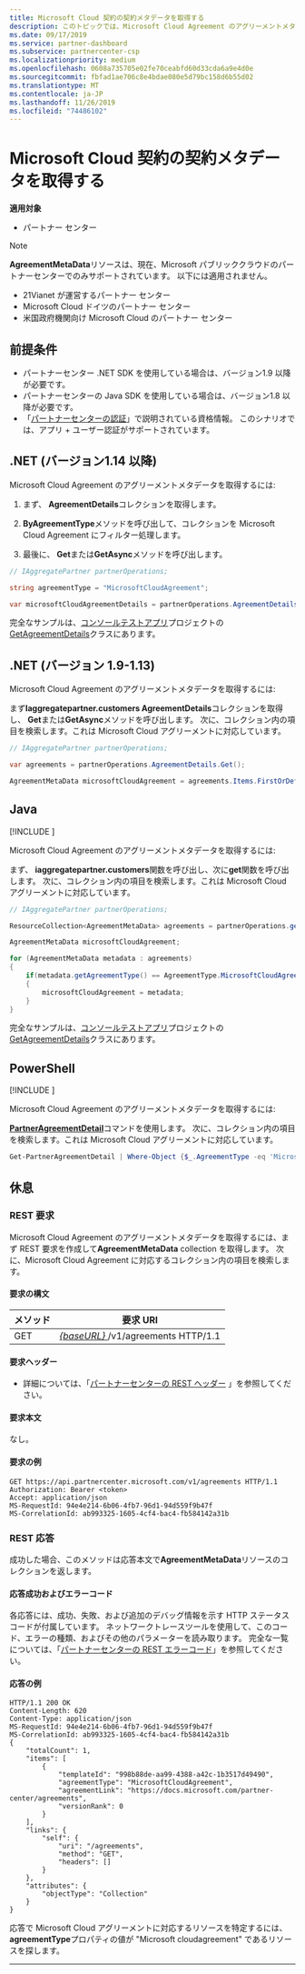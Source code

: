 ```yaml
---
title: Microsoft Cloud 契約の契約メタデータを取得する
description: このトピックでは、Microsoft Cloud Agreement のアグリーメントメタデータを取得する方法について説明します。
ms.date: 09/17/2019
ms.service: partner-dashboard
ms.subservice: partnercenter-csp
ms.localizationpriority: medium
ms.openlocfilehash: 0608a735705e02fe70ceabfd60d33cda6a9e4d0e
ms.sourcegitcommit: fbfad1ae706c8e4bdae080e5d79bc158d6b55d02
ms.translationtype: MT
ms.contentlocale: ja-JP
ms.lasthandoff: 11/26/2019
ms.locfileid: "74486102"
---
```

# <a name="get-agreement-metadata-for-microsoft-cloud-agreement"></a>Microsoft Cloud 契約の契約メタデータを取得する

**適用対象**

- パートナー センター

> [!NOTE]  
> **AgreementMetaData**リソースは、現在、Microsoft パブリッククラウドのパートナーセンターでのみサポートされています。 以下には適用されません。
> - 21Vianet が運営するパートナー センター
> - Microsoft Cloud ドイツのパートナー センター
> - 米国政府機関向け Microsoft Cloud のパートナー センター

## <a name="prerequisites"></a>前提条件

- パートナーセンター .NET SDK を使用している場合は、バージョン1.9 以降が必要です。
- パートナーセンターの Java SDK を使用している場合は、バージョン1.8 以降が必要です。
- 「[パートナーセンターの認証](./partner-center-authentication.md)」で説明されている資格情報。 このシナリオでは、アプリ + ユーザー認証がサポートされています。

## <a name="net-version-114-or-newer"></a>.NET (バージョン1.14 以降)

Microsoft Cloud Agreement のアグリーメントメタデータを取得するには:

1. まず、 **AgreementDetails**コレクションを取得します。

2. **ByAgreementType**メソッドを呼び出して、コレクションを Microsoft Cloud Agreement にフィルター処理します。

3. 最後に、 **Get**または**GetAsync**メソッドを呼び出します。

```csharp
// IAggregatePartner partnerOperations;

string agreementType = "MicrosoftCloudAgreement";

var microsoftCloudAgreementDetails = partnerOperations.AgreementDetails.ByAgreementType(agreementType).Get().Items.Single();
```

完全なサンプルは、[コンソールテストアプリ](https://github.com/PartnerCenterSamples/Partner-Center-SDK-Samples)プロジェクトの[GetAgreementDetails](https://github.com/PartnerCenterSamples/Partner-Center-SDK-Samples/blob/master/Source/Partner%20Center%20SDK%20Samples/Agreements/GetAgreementDetails.cs)クラスにあります。

## <a name="net-version-19---113"></a>.NET (バージョン 1.9-1.13)

Microsoft Cloud Agreement のアグリーメントメタデータを取得するには:

まず**Iaggregatepartner.customers AgreementDetails**コレクションを取得し、 **Get**または**GetAsync**メソッドを呼び出します。 次に、コレクション内の項目を検索します。これは Microsoft Cloud アグリーメントに対応しています。

```csharp
// IAggregatePartner partnerOperations;

var agreements = partnerOperations.AgreementDetails.Get();

AgreementMetaData microsoftCloudAgreement = agreements.Items.FirstOrDefault (agr => agr.AgreementType == AgreementType.MicrosoftCloudAgreement);
```

## <a name="java"></a>Java

[!INCLUDE [<Partner Center Java SDK support details>](<../includes/java-sdk-support.md>)]

Microsoft Cloud Agreement のアグリーメントメタデータを取得するには:

まず、 **iaggregatepartner.customers**関数を呼び出し、次に**get**関数を呼び出します。 次に、コレクション内の項目を検索します。これは Microsoft Cloud アグリーメントに対応しています。

```java
// IAggregatePartner partnerOperations;

ResourceCollection<AgreementMetaData> agreements = partnerOperations.getAgreements().get();

AgreementMetaData microsoftCloudAgreement;

for (AgreementMetaData metadata : agreements)
{
    if(metadata.getAgreementType() == AgreementType.MicrosoftCloudAgreement)
    {
        microsoftCloudAgreement = metadata;
    }
}
```

完全なサンプルは、[コンソールテストアプリ](https://github.com/Microsoft/Partner-Center-Java-Samples)プロジェクトの[GetAgreementDetails](https://github.com/Microsoft/Partner-Center-Java-Samples/blob/master/src/main/java/com/microsoft/store/partnercenter/samples/agreements/GetAgreementDetails.java)クラスにあります。

## <a name="powershell"></a>PowerShell

[!INCLUDE [<Partner Center PowerShell module support details>](<../includes/powershell-module-support.md>)]

Microsoft Cloud Agreement のアグリーメントメタデータを取得するには:

[**PartnerAgreementDetail**](https://docs.microsoft.com/powershell/module/partnercenter/partner-center/get-partneragreementdetail)コマンドを使用します。 次に、コレクション内の項目を検索します。これは Microsoft Cloud アグリーメントに対応しています。

```powershell
Get-PartnerAgreementDetail | Where-Object {$_.AgreementType -eq 'MicrosoftCloudAgreement'} | Select-Object -First 1
```

## <a name="rest"></a>休息

### <a name="rest-request"></a>REST 要求

Microsoft Cloud Agreement のアグリーメントメタデータを取得するには、まず REST 要求を作成して**AgreementMetaData** collection を取得します。 次に、Microsoft Cloud Agreement に対応するコレクション内の項目を検索します。

#### <a name="request-syntax"></a>要求の構文

| メソッド | 要求 URI                                                         |
|--------|---------------------------------------------------------------------|
| GET    | [ *\{baseURL\}* ](partner-center-rest-urls.md)/v1/agreements HTTP/1.1 |

#### <a name="request-headers"></a>要求ヘッダー

- 詳細については、「[パートナーセンターの REST ヘッダー](headers.md) 」を参照してください。

#### <a name="request-body"></a>要求本文

なし。

#### <a name="request-example"></a>要求の例

```http
GET https://api.partnercenter.microsoft.com/v1/agreements HTTP/1.1
Authorization: Bearer <token>
Accept: application/json
MS-RequestId: 94e4e214-6b06-4fb7-96d1-94d559f9b47f
MS-CorrelationId: ab993325-1605-4cf4-bac4-fb584142a31b
```

### <a name="rest-response"></a>REST 応答

成功した場合、このメソッドは応答本文で**AgreementMetaData**リソースのコレクションを返します。

#### <a name="response-success-and-error-codes"></a>応答成功およびエラーコード

各応答には、成功、失敗、および追加のデバッグ情報を示す HTTP ステータスコードが付属しています。 ネットワークトレースツールを使用して、このコード、エラーの種類、およびその他のパラメーターを読み取ります。 完全な一覧については、「[パートナーセンターの REST エラーコード](error-codes.md)」を参照してください。

#### <a name="response-example"></a>応答の例

```http
HTTP/1.1 200 OK
Content-Length: 620
Content-Type: application/json
MS-RequestId: 94e4e214-6b06-4fb7-96d1-94d559f9b47f
MS-CorrelationId: ab993325-1605-4cf4-bac4-fb584142a31b
{
    "totalCount": 1,
    "items": [
        {
            "templateId": "998b88de-aa99-4388-a42c-1b3517d49490",
            "agreementType": "MicrosoftCloudAgreement",
            "agreementLink": "https://docs.microsoft.com/partner-center/agreements",
            "versionRank": 0
        }
    ],
    "links": {
        "self": {
            "uri": "/agreements",
            "method": "GET",
            "headers": []
        }
    },
    "attributes": {
        "objectType": "Collection"
    }
}
```

応答で Microsoft Cloud アグリーメントに対応するリソースを特定するには、 **agreementType**プロパティの値が "Microsoft cloudagreement" であるリソースを探します。

---
